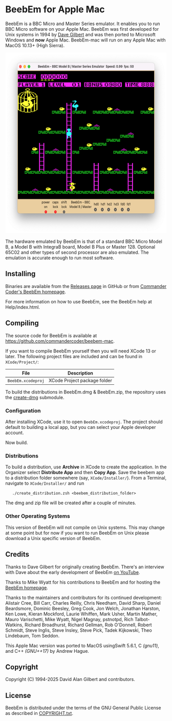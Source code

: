 BeebEm for Apple Mac
====================

BeebEm is a BBC Micro and Master Series emulator. It enables you to run BBC Micro software on your Apple Mac. BeebEm was first developed for Unix systems in 1994 by [Dave Gilbert](http://www.treblig.org/) and was then ported to Microsoft Windows and **now** Apple Mac.  BeebEm-mac will run on any Apple Mac with MacOS 10.13+ (High Sierra).

<p align="center">
  <a href="https://github.com/commandercoder/beebem-mac"><img src="BeebEm-Mac.png" alt="BeebEm" width="642" height="564" /></a>
</p>

The hardware emulated by BeebEm is that of a standard BBC Micro Model B, a Model B with IntegraB board, Model B Plus or Master 128. Optional 65C02 and other types of second processor are also emulated. The emulation is accurate enough to run most software.

Installing
----------

Binaries are available from the [Releases page](https://github.com/commandercoder/beebem-mac/releases/) in GitHub or from [Commander Coder's BeebEm homepage](https://www.commandercoder.com/beebem-mac).

For more information on how to use BeebEm, see the BeebEm help at Help/index.html.

Compiling
---------

The source code for BeebEm is available at https://github.com/commandercoder/beebem-mac.

If you want to compile BeebEm yourself then you will need XCode 13 or later. The following project files are included and can be found in `XCode/Project/`:

| File                                 | Description                       |
| ------------------------------------ | --------------------------------- |
| `BeebEm.xcodeproj`                   | XCode Project package folder      |

To build the distributions in BeebEm.dmg & BeebEm.zip, the repository uses the [create-dmg](https://github.com/create-dmg/create-dmg) submodule.

### Configuration

After installing XCode, use it to open `BeebEm.xcodeproj`.  The project should default to building a local app, but you can select your Apple developer account.

Now build.

### Distributions

To build a distribution, use **Archive** in XCode to create the application.  In the Organizer select **Distribute App** and then **Copy App**.  Save the beebem app to a distribution folder somewhere (say, `XCode/Installer/`).  From a Terminal, navigate to `XCode/Installer/` and run
```
   ./create_distribution.zsh <beebem_distribution_folder>
```
The dmg and zip file will be created after a couple of minutes.

### Other Operating Systems

This version of BeebEm will not compile on Unix systems. This may change at some point but for now if you want to run BeebEm on Unix please download a Unix specific version of BeebEm.

Credits
-------

Thanks to Dave Gilbert for originally creating BeebEm. There's an interview with Dave about the early development of BeebEm [on YouTube](https://www.youtube.com/watch?v=7D5Msu4zn-Q).

Thanks to Mike Wyatt for his contributions to BeebEm and for hosting the [BeebEm homepage](http://www.mkw.me.uk/beebem).

Thanks to the maintainers and contributors for its continued development: Alistair Cree, Bill Carr, Charles Reilly, Chris Needham, David Sharp, Daniel Beardsmore, Dominic Beesley, Greg Cook, Jon Welch, Jonathan Harston, Ken Lowe, Kieran Mockford, Laurie Whiffen, Mark Usher, Martin Mather, Mauro Varischetti, Mike Wyatt, Nigel Magnay, pstnotpd, Rich Talbot-Watkins, Richard Broadhurst, Richard Gellman, Rob O'Donnell, Robert Schmidt, Steve Inglis, Steve Insley, Steve Pick, Tadek Kijkowski, Theo Lindebaum, Tom Seddon.

This Apple Mac version was ported to MacOS usingSwift 5.6.1, C *(gnu11)*, and C++ *(GNU++17)* by Andrew Hague.

Copyright
---------

Copyright (C) 1994-2025 David Alan Gilbert and contributors.

License
-------

BeebEm is distributed under the terms of the GNU General Public License as described in [COPYRIGHT.txt](COPYRIGHT.txt).
